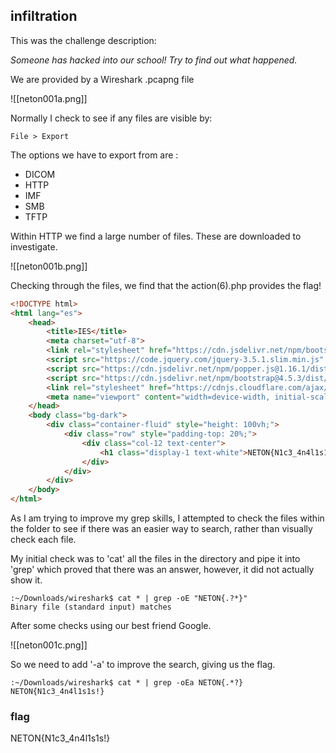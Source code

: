 ## infiltration

This was the challenge description:

*Someone has hacked into our school! Try to find out what happened.*

We are provided by a Wireshark .pcapng file

![[neton001a.png]]

Normally I check to see if any files are visible by:
```
File > Export
```

The options we have to export from are :
- DICOM
- HTTP
- IMF
- SMB
- TFTP

Within HTTP we find a large number of files. These are downloaded to investigate.

![[neton001b.png]]

Checking through the files, we find that the action(6).php provides the flag!

```html
<!DOCTYPE html>
<html lang="es">
    <head>
        <title>IES</title>
        <meta charset="utf-8">
        <link rel="stylesheet" href="https://cdn.jsdelivr.net/npm/bootstrap@4.5.3/dist/css/bootstrap.min.css" integrity="sha384-TX8t27EcRE3e/ihU7zmQxVncDAy5uIKz4rEkgIXeMed4M0jlfIDPvg6uqKI2xXr2" crossorigin="anonymous">
        <script src="https://code.jquery.com/jquery-3.5.1.slim.min.js" integrity="sha384-DfXdz2htPH0lsSSs5nCTpuj/zy4C+OGpamoFVy38MVBnE+IbbVYUew+OrCXaRkfj" crossorigin="anonymous"></script>
        <script src="https://cdn.jsdelivr.net/npm/popper.js@1.16.1/dist/umd/popper.min.js" integrity="sha384-9/reFTGAW83EW2RDu2S0VKaIzap3H66lZH81PoYlFhbGU+6BZp6G7niu735Sk7lN" crossorigin="anonymous"></script>
        <script src="https://cdn.jsdelivr.net/npm/bootstrap@4.5.3/dist/js/bootstrap.min.js" integrity="sha384-w1Q4orYjBQndcko6MimVbzY0tgp4pWB4lZ7lr30WKz0vr/aWKhXdBNmNb5D92v7s" crossorigin="anonymous"></script>
        <link rel="stylesheet" href="https://cdnjs.cloudflare.com/ajax/libs/font-awesome/4.7.0/css/font-awesome.min.css">
        <meta name="viewport" content="width=device-width, initial-scale=1">
    </head>
    <body class="bg-dark">
        <div class="container-fluid" style="height: 100vh;">
            <div class="row" style="padding-top: 20%;">
                <div class="col-12 text-center">
                    <h1 class="display-1 text-white">NETON{N1c3_4n4l1s1s!}</h1>
                </div>
            </div>
        </div>
    </body>
</html>
```

As I am trying to improve my grep skills, I attempted to check the files within the folder to see if there was an easier way to search, rather than visually check each file.

My initial check was to 'cat' all the files in the directory and pipe it into 'grep' which proved that there was an answer, however, it did not actually show it. 

```shell
:~/Downloads/wireshark$ cat * | grep -oE "NETON{.?*}"
Binary file (standard input) matches
```

After some checks using our best friend Google. 

![[neton001c.png]]

So we need to add '-a' to improve the search, giving us the flag.

```shell
:~/Downloads/wireshark$ cat * | grep -oEa NETON{.*?}
NETON{N1c3_4n4l1s1s!}
```

### flag
NETON{N1c3_4n4l1s1s!}



